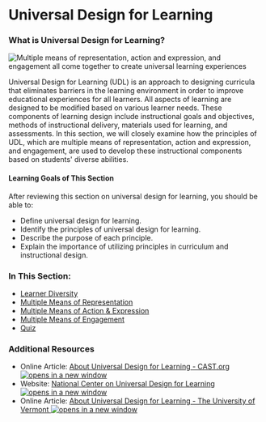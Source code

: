 # Universal Design for Learning

### What is Universal Design for Learning?

![Multiple means of representation, action and expression, and engagement all come together to create universal learning experiences](https://dequeuniversity.com/assets/images/iaap_course/udlequation.png)

Universal Design for Learning (UDL) is an approach to designing curricula that eliminates barriers in the learning environment in order to improve educational experiences for all learners. All aspects of learning are designed to be modified based on various learner needs. These components of learning design include instructional goals and objectives, methods of instructional delivery, materials used for learning, and assessments. In this section, we will closely examine how the principles of UDL, which are multiple means of representation, action and expression, and engagement, are used to develop these instructional components based on students' diverse abilities.

#### Learning Goals of This Section

After reviewing this section on universal design for learning, you should be able to:

* Define universal design for learning.
* Identify the principles of universal design for learning.
* Describe the purpose of each principle.
* Explain the importance of utilizing principles in curriculum and instructional design.

### In This Section:

* [Learner Diversity](https://dequeuniversity.com/class/iaap-cpacc/universal-design-for-learning/class/iaap-cpacc/universal-design-for-learning/learner-diversity)
* [Multiple Means of Representation](https://dequeuniversity.com/class/iaap-cpacc/universal-design-for-learning/class/iaap-cpacc/universal-design-for-learning/representation)
* [Multiple Means of Action & Expression](https://dequeuniversity.com/class/iaap-cpacc/universal-design-for-learning/class/iaap-cpacc/universal-design-for-learning/action-expression)
* [Multiple Means of Engagement](https://dequeuniversity.com/class/iaap-cpacc/universal-design-for-learning/class/iaap-cpacc/universal-design-for-learning/engagement)
* [Quiz](https://dequeuniversity.com/class/iaap-cpacc/universal-design-for-learning/class/iaap-cpacc/universal-design-for-learning/quiz)

### Additional Resources

* Online Article: [About Universal Design for Learning - CAST.org ![opens in a new window](https://dequeuniversity.com/assets/images/template/courses2014/new-window.png)](http://www.cast.org/our-work/about-udl.html#.VseHauLX20U)
* Website: [National Center on Universal Design for Learning ![opens in a new window](https://dequeuniversity.com/assets/images/template/courses2014/new-window.png)](http://www.udlcenter.org/)
* Online Article: [About Universal Design for Learning - The University of Vermont ![opens in a new window](https://dequeuniversity.com/assets/images/template/courses2014/new-window.png)](http://www.uvm.edu/~cdci/universaldesign/?Page=about-udl/index.php\&SM=about-udl/submenu.html)
